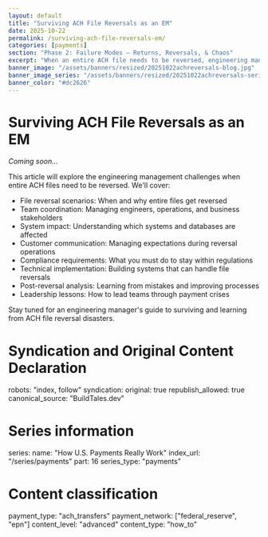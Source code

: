 ```yaml
---
layout: default
title: "Surviving ACH File Reversals as an EM"
date: 2025-10-22
permalink: /surviving-ach-file-reversals-em/
categories: [payments]
section: "Phase 2: Failure Modes — Returns, Reversals, & Chaos"
excerpt: "When an entire ACH file needs to be reversed, engineering managers need to coordinate teams, systems, and stakeholders to minimize damage."
banner_image: "/assets/banners/resized/20251022achreversals-blog.jpg"
banner_image_series: "/assets/banners/resized/20251022achreversals-series.jpg"
banner_color: "#dc2626"
---
```


# Surviving ACH File Reversals as an EM

*Coming soon...*

This article will explore the engineering management challenges when entire ACH files need to be reversed. We'll cover:

- File reversal scenarios: When and why entire files get reversed
- Team coordination: Managing engineers, operations, and business stakeholders
- System impact: Understanding which systems and databases are affected
- Customer communication: Managing expectations during reversal operations
- Compliance requirements: What you must do to stay within regulations
- Technical implementation: Building systems that can handle file reversals
- Post-reversal analysis: Learning from mistakes and improving processes
- Leadership lessons: How to lead teams through payment crises

Stay tuned for an engineering manager's guide to surviving and learning from ACH file reversal disasters.

# Syndication and Original Content Declaration
robots: "index, follow"
syndication:
  original: true
  republish_allowed: true
  canonical_source: "BuildTales.dev"

# Series information
series:
  name: "How U.S. Payments Really Work"
  index_url: "/series/payments"
  part: 16
  series_type: "payments"

# Content classification
payment_type: "ach_transfers"
payment_network: ["federal_reserve", "epn"]
content_level: "advanced"
content_type: "how_to"

